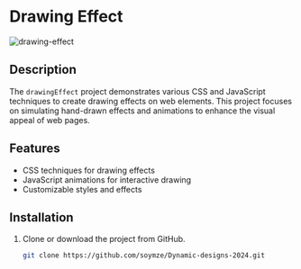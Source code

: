 # Drawing Effect
![drawing-effect](https://github.com/soymze/Dynamic-designs-2024/blob/master/drawing-effect.gif)
## Description
The `drawingEffect` project demonstrates various CSS and JavaScript techniques to create drawing effects on web elements. This project focuses on simulating hand-drawn effects and animations to enhance the visual appeal of web pages.

## Features
- CSS techniques for drawing effects
- JavaScript animations for interactive drawing
- Customizable styles and effects

## Installation
1. Clone or download the project from GitHub.
   ```bash
   git clone https://github.com/soymze/Dynamic-designs-2024.git
